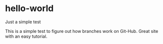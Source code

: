 # hello-world
Just a simple test

This is a simple test to figure out how branches work on Git-Hub. Great site with an easy tutorial. 
